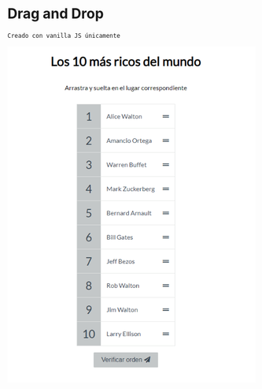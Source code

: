 # Drag and Drop

```
Creado con vanilla JS únicamente
```

![captura](https://github.com/alextello/JS-DragNDrop/blob/main/img/1.png?raw=true)

